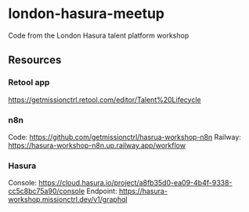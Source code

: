 # london-hasura-meetup
Code from the London Hasura talent platform workshop

## Resources

### Retool app
https://getmissionctrl.retool.com/editor/Talent%20Lifecycle

### n8n

Code: https://github.com/getmissionctrl/hasrua-workshop-n8n
Railway: https://hasura-workshop-n8n.up.railway.app/workflow

### Hasura

Console: https://cloud.hasura.io/project/a8fb35d0-ea09-4b4f-9338-cc5c8bc75a90/console
Endpoint: https://hasura-workshop.missionctrl.dev/v1/graphql
